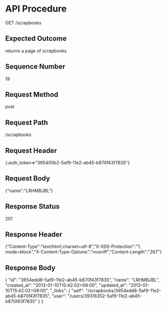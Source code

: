 # API Procedure
GET /scrapbooks
## Expected Outcome
returns a page of scrapbooks
## Sequence Number
19
## Request Method
post
## Request Path
/scrapbooks
## Request Header
{:auth_token=>"395400b2-5af9-11e2-ab45-b870f43f7835"}
## Request Body
{"name":"LRHMBJBL"}

## Response Status
201
## Response Header
{"Content-Type":"text/html;charset=utf-8","X-XSS-Protection":"1; mode=block","X-Content-Type-Options":"nosniff","Content-Length":"267"}

## Response Body
{
  "id": "3954edd8-5af9-11e2-ab45-b870f43f7835",
  "name": "LRHMBJBL",
  "created_at": "2013-01-10T15:42:02+08:00",
  "updated_at": "2013-01-10T15:42:02+08:00",
  "_links": {
    "self": "/scrapbooks/3954edd8-5af9-11e2-ab45-b870f43f7835",
    "user": "/users/39318352-5af9-11e2-ab45-b870f43f7835"
  }
}
